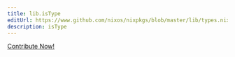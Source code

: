 ```yaml
---
title: lib.isType
editUrl: https://www.github.com/nixos/nixpkgs/blob/master/lib/types.nix#L70C12
description: isType
---
```


<a href="https://www.github.com/nixos/nixpkgs/blob/master/lib/types.nix#L70C12">Contribute Now!</a>
